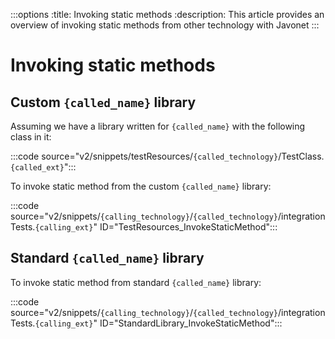 :::options
:title: Invoking static methods
:description: This article provides an overview of invoking static methods from other technology with Javonet
:::

# Invoking static methods

## Custom `{called_name}` library

Assuming we have a library written for `{called_name}` with the following class in it:

:::code source="v2/snippets/testResources/`{called_technology}`/TestClass.`{called_ext}`":::

To invoke static method from the custom `{called_name}` library:

:::code source="v2/snippets/`{calling_technology}`/`{called_technology}`/integrationTests.`{calling_ext}`" ID="TestResources_InvokeStaticMethod":::

## Standard `{called_name}` library

To invoke static method from standard `{called_name}` library:

:::code source="v2/snippets/`{calling_technology}`/`{called_technology}`/integrationTests.`{calling_ext}`" ID="StandardLibrary_InvokeStaticMethod":::
